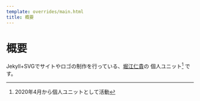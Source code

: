```yaml
---
template: overrides/main.html
title: 概要
---
```

# 概要
Jekyll+SVGでサイトやロゴの制作を行っている、[堀江仁貴](https://www.horiehitoki.com)の 個人ユニット[^1] です。

[^1]: 2020年4月から個人ユニットとして活動

